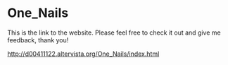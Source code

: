 # One_Nails

This is the link to the website. Please feel free to check it out and give me feedback, thank you! 

http://d00411122.altervista.org/One_Nails/index.html
